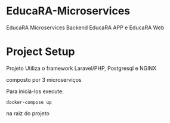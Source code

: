 # EducaRA-Microservices
EducaRA Microservices
Backend EducaRA APP e EducaRA Web

# Project Setup
Projeto Utiliza o framework Laravel/PHP, Postgresql e NGINX

composto por 3 microserviços

Para iniciá-los execute:

```
docker-compose up
```

na raiz do projeto
